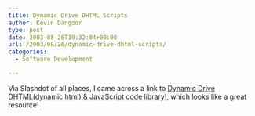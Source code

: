 ```yaml
---
title: Dynamic Drive DHTML Scripts
author: Kevin Dangoor
type: post
date: 2003-08-26T19:32:04+00:00
url: /2003/08/26/dynamic-drive-dhtml-scripts/
categories:
  - Software Development

---
```

Via Slashdot of all places, I came across a link to [Dynamic Drive DHTML(dynamic html) & JavaScript code library!][1], which looks like a great resource!

 [1]: http://www.dynamicdrive.com/ "Dynamic Drive DHTML(dynamic html) & JavaScript code library!"